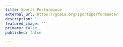 ```yaml
---
title: Sports Performance
external_url: https://goaia.org/sportsperformance/
description: ''
featured_image: ''
primary: false
published: false

---
```

